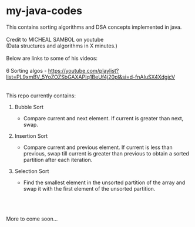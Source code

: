 # my-java-codes
This contains sorting algorithms and DSA concepts implemented in java.<br /><br />
Credit to MICHEAL SAMBOL on youtube
<br />
(Data structures and algorithms in X minutes.)
<br /><br />
Below are links to some of his videos:
<br /><br />
6 Sorting algos - https://youtube.com/playlist?list=PL9xmBV_5YoZOZSbGAXAPIq1BeUf4j20pl&si=d-fnAIuSX4XdgicV
<br /><br /><br />
This repo currently contains:

1. Bubble Sort
   - Compare current and next element. If current is greater than next, swap.
   
2. Insertion Sort
   - Compare current and previous element. If current is less than previous, swap till current is greater than previous to obtain a sorted partition after each iteration.
   
3. Selection Sort
   - Find the smallest element in the unsorted partition of the array and swap it with the first element of the unsorted partition.

<br /><br /><br />
More to come soon...
